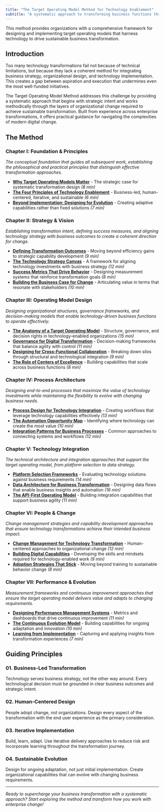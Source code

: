 ```yaml
---
title: "The Target Operating Model Method for Technology Enablement"
subtitle: "A systematic approach to transforming business functions through strategic technology integration"
---
```


This method provides organizations with a comprehensive framework for designing and implementing target operating models that harness technology to drive sustainable business transformation.

## Introduction

Too many technology transformations fail not because of technical limitations, but because they lack a coherent method for integrating business strategy, organizational design, and technology implementation. This creates a gap between aspiration and execution that undermines even the most well-funded initiatives.

The Target Operating Model Method addresses this challenge by providing a systematic approach that begins with strategic intent and works methodically through the layers of organizational change required to achieve sustainable transformation. Built from experience across enterprise transformations, it offers practical guidance for navigating the complexities of modern digital change.

## The Method

### Chapter I: Foundation & Principles

*The conceptual foundation that guides all subsequent work, establishing the philosophical and practical principles that distinguish effective transformation approaches.*

- **[Why Target Operating Models Matter](01-foundation/why-target-operating-models-matter)** - The strategic case for systematic transformation design *(8 min)*
- **[The Four Principles of Technology Enablement](01-foundation/four-principles-technology-enablement)** - Business-led, human-centered, iterative, and sustainable *(6 min)*
- **[Beyond Implementation: Designing for Evolution](01-foundation/beyond-implementation-designing-evolution)** - Creating adaptive capabilities rather than fixed solutions *(7 min)*

### Chapter II: Strategy & Vision

*Establishing transformation intent, defining success measures, and aligning technology strategy with business outcomes to create a coherent direction for change.*

- **[Defining Transformation Outcomes](02-strategy/defining-transformation-outcomes)** - Moving beyond efficiency gains to strategic capability development *(9 min)*
- **[The Technology Strategy Canvas](02-strategy/technology-strategy-canvas)** - A framework for aligning technology investments with business strategy *(12 min)*
- **[Success Metrics That Drive Behavior](02-strategy/success-metrics-drive-behavior)** - Designing measurement systems that reinforce transformation goals *(8 min)*
- **[Building the Business Case for Change](02-strategy/building-business-case-change)** - Articulating value in terms that resonate with stakeholders *(10 min)*

### Chapter III: Operating Model Design

*Designing organizational structures, governance frameworks, and decision-making models that enable technology-driven business functions to operate effectively.*

- **[The Anatomy of a Target Operating Model](03-operating-model/anatomy-target-operating-model)** - Structure, governance, and decision rights in technology-enabled organizations *(15 min)*
- **[Governance for Digital Transformation](03-operating-model/governance-digital-transformation)** - Decision-making frameworks that balance agility with control *(11 min)*
- **[Designing for Cross-Functional Collaboration](03-operating-model/designing-cross-functional-collaboration)** - Breaking down silos through structural and technological integration *(9 min)*
- **[The Role of Centers of Excellence](03-operating-model/role-centers-excellence)** - Building capabilities that scale across business functions *(8 min)*

### Chapter IV: Process Architecture

*Designing end-to-end processes that maximize the value of technology investments while maintaining the flexibility to evolve with changing business needs.*

- **[Process Design for Technology Integration](04-process-architecture/process-design-technology-integration)** - Creating workflows that leverage technology capabilities effectively *(13 min)*
- **[The Automation Opportunity Map](04-process-architecture/automation-opportunity-map)** - Identifying where technology can create the most value *(10 min)*
- **[Integration Patterns for Business Processes](04-process-architecture/integration-patterns-business-processes)** - Common approaches to connecting systems and workflows *(12 min)*

### Chapter V: Technology Integration

*The technical architecture and integration approaches that support the target operating model, from platform selection to data strategy.*

- **[Platform Selection Frameworks](05-technology-integration/platform-selection-frameworks)** - Evaluating technology solutions against business requirements *(14 min)*
- **[Data Architecture for Business Transformation](05-technology-integration/data-architecture-business-transformation)** - Designing data flows that enable business insights and automation *(16 min)*
- **[The API-First Operating Model](05-technology-integration/api-first-operating-model)** - Building integration capabilities that support business agility *(11 min)*

### Chapter VI: People & Change

*Change management strategies and capability development approaches that ensure technology transformations achieve their intended business impact.*

- **[Change Management for Technology Transformation](06-people-change/change-management-technology-transformation)** - Human-centered approaches to organizational change *(12 min)*
- **[Building Digital Capabilities](06-people-change/building-digital-capabilities)** - Developing the skills and mindsets required for technology-enabled work *(9 min)*
- **[Adoption Strategies That Stick](06-people-change/adoption-strategies-stick)** - Moving beyond training to sustainable behavior change *(8 min)*

### Chapter VII: Performance & Evolution

*Measurement frameworks and continuous improvement approaches that ensure the target operating model delivers value and adapts to changing requirements.*

- **[Designing Performance Management Systems](07-performance-evolution/designing-performance-management-systems)** - Metrics and dashboards that drive continuous improvement *(11 min)*
- **[The Continuous Evolution Model](07-performance-evolution/continuous-evolution-model)** - Building capabilities for ongoing adaptation and innovation *(10 min)*
- **[Learning from Implementation](07-performance-evolution/learning-from-implementation)** - Capturing and applying insights from transformation experiences *(7 min)*

## Guiding Principles

### 01. Business-Led Transformation
Technology serves business strategy, not the other way around. Every technological decision must be grounded in clear business outcomes and strategic intent.

### 02. Human-Centered Design
People adopt change, not organizations. Design every aspect of the transformation with the end user experience as the primary consideration.

### 03. Iterative Implementation
Build, learn, adapt. Use iterative delivery approaches to reduce risk and incorporate learning throughout the transformation journey.

### 04. Sustainable Evolution
Design for ongoing adaptation, not just initial implementation. Create organizational capabilities that can evolve with changing business requirements.

---

*Ready to supercharge your business transformation with a systematic approach? Start exploring the method and transform how you work with enterprise change!*